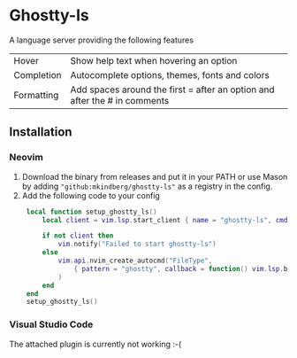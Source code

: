 # Ghostty-ls
A language server providing the following features

|  |  |
|--- | ---|
| Hover | Show help text when hovering an option |
| Completion | Autocomplete options, themes, fonts and colors |
| Formatting | Add spaces around the first = after an option and after the # in comments |

## Installation
### Neovim
1. Download the binary from releases and put it in your PATH or use Mason by adding `"github:mkindberg/ghostty-ls"` as a registry in the config.
2. Add the following code to your config
   ```lua
    local function setup_ghostty_ls()
        local client = vim.lsp.start_client { name = "ghostty-ls", cmd = { "ghostty-ls" }, }

        if not client then
            vim.notify("Failed to start ghostty-ls")
        else
            vim.api.nvim_create_autocmd("FileType",
                { pattern = "ghostty", callback = function() vim.lsp.buf_attach_client(0, client) end }
            )
        end
    end
    setup_ghostty_ls()
   ```
### Visual Studio Code
The attached plugin is currently not working :-(
